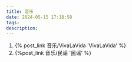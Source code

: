 ```yaml
---
title: 音乐
date: 2024-05-15 17:18:58
tags:
description:
---
```

1. {% post_link 音乐/VivaLaVida 'VivaLaVida' %}
2. {%post_link 音乐/民谣 '民谣' %}